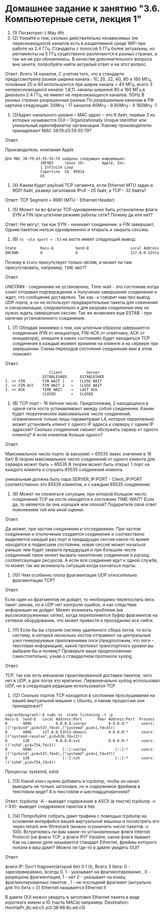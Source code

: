 # Домашнее задание к занятию "3.6. Компьютерные сети, лекция 1"

1. (1) Посмотрел :) May 4th
1. (2) Узнайте о том, сколько действительно независимых (не пересекающихся) каналов есть в разделяемой среде WiFi при работе на 2.4 ГГц. Стандарты с полосой 5 ГГц более актуальны, но регламенты на 5 ГГц существенно различаются в разных странах, а так же не раз обновлялись. В качестве дополнительного вопроса вне зачета, попробуйте найти актуалый ответ и на этот вопрос.

Ответ:
Всего 14 каналов, 
С учетом того, что в стандарте предуссмотрена разная ширина канала : 10, 20, 22, 40, 80 и 160 МГц, основные 20 и 40 используются
при ширне канала = 40 МГц, всего 3 непересекающихся канала: 1,6,11.
каналы шириной 80 и 160 МГц в диапазон 2.4 ГГц, не имеют не пересекающихся каналов.
5GHz
В разных странах разрешенные разные 
По разрешенным каналам в РФ картина следующая:
20Мгц - 17 каналов
40Мгц - 8
80Мгц - 4
160Мгц -1


1. (3)Адрес канального уровня – MAC адрес – это 6 байт, первые 3 из которых называются OUI – Organizationally Unique Identifier или уникальный идентификатор организации. Какому производителю принадлежит MAC 38:f9:d3:55:55:79?

Ответ:

Производитель: компания Apple
```
Для MAC 38:f9:d3:55:55:79 найдена следующая информация:
				38F9D3     (base 16)		Apple, Inc.
				1 Infinite Loop
				Cupertino  CA  95014
				US
```
1. (4) Каким будет payload TCP сегмента, если Ethernet MTU задан в 9001 байт, размер заголовков IPv4 – 20 байт, а TCP – 32 байта?

Ответ:
TCP Segment = 8981 (MTU - Ethernet Header)

1. (5) Может ли во флагах TCP одновременно быть установлены флаги SYN и FIN при штатном режиме работы сети? Почему да или нет?

Ответ:
Не могут, так как SYN - начинает соединение, а FIN завершает, 
Одним пакетом нельзя одновременно и открыть и закрыть сессию.

1. (6) `ss -ula sport = :53` на хосте имеет следующий вывод:

```bash
State           Recv-Q          Send-Q                   Local Address:Port                     Peer Address:Port          Process
UNCONN          0               0                        127.0.0.53%lo:domain                        0.0.0.0:*
```

Почему в `State` присутствует только `UNCONN`, и может ли там присутствовать, например, `TIME-WAIT`?

Ответ:
 
UNCONN - соединение не установлено,
Time-wait - это состояние когда сокет отправил подтверждение о получении завершения соединение и ждет, что сообщение доставлено.
Так как -u говорит нам про вывод UDP порта, а он не использует предварительные пакеты для соеинения и синхронизации, 
следовательно и для разрыва соединения ему не нужно ждать завершения сессии.
Так же возможен еще ESTAB -  при наличии установленного соединения. 

1. (7) Обладая знаниями о том, как штатным образом завершается соединение (FIN от инициатора, FIN-ACK от ответчика, ACK от инициатора), опишите в каких состояниях будет находиться TCP соединение в каждый момент времени на клиенте и на сервере при завершении. Схема переходов состояния соединения вам в этом поможет.

Ответ:
```
                    Client           Server 
                 ESTABLESHED      ESTABLESHED
1. >> FIN        FIN WAIT 1   >   CLOSE WAIT
2. << FIN-ACC    FIN WAIT 2   >   CLOSE WAIT 
3. >> ACK        TIME WAIT    <   LAST ACK
                 CLOSED       >   CLOSED
```				 

1. (8) TCP порт – 16 битное число. Предположим, 2 находящихся в одной сети хоста устанавливают между собой соединения. Каким будет теоретическое максимальное число соединений, ограниченное только лишь параметрами L4, которое параллельно может установить клиент с одного IP адреса к серверу с одним IP адресом? Сколько соединений сможет обслужить сервер от одного клиента? А если клиентов больше одного?

Ответ:
 
Максимальное число порто (в вакууме) = 65535 (макс значение в 16 бит)
В теории максимальное число соединений от одного клиента для сервера может быть  = 65535 
В теории может быть открыт 1 порт на каждого клиента и слушать 65535 соединений клиента

уникальным должна быть пара SERVER_IP:PORT - Client_IP:PORT 
соответственно это 65535 клиентов, и с каждым 65535 соединений.

1. (9) Может ли сложиться ситуация, при которой большое число соединений TCP на хосте находятся в состоянии TIME-WAIT? Если да, то является ли она хорошей или плохой? Подкрепите свой ответ пояснением той или иной оценки.

Ответ:
 
Да может, при частом соединении и отсоединении.
При частом соединении и отключении создается соединение и соотвествено выделяется каждый раз порт и предыдущая сессия какое-то время находится в подвисшем состоянии, новая сессия может начаться раньше чем будет закрыта предудущая и при большом числе соединений такое может вызвать накопление соединение и расход соответсвующих ресурсов.
А если все соеднения идут к одной службе, то может так же возникнуть ситуация когда кончаться порты. 

1. (10) Чем особенно плоха фрагментация UDP относительно фрагментации TCP?

Ответ:
 
Если один из фрагментов не дойдет, то необходимо перепослать весь пакет занова, 
но в UDP нет контроля ошибок, и как следствие информация не дойдет.
Может возникать проблема (на высоконагруженных сетях), когда переполняется буфер фрагментов на сетевом оборудовании,
что может привести к проседанию все сейти.

1. (11) Если бы вы строили систему удаленного сбора логов, то есть систему, в которой несколько хостов отправяют на центральный узел генерируемые приложениями логи (предположим, что логи – текстовая информация), какой протокол транспортного уровня вы выбрали бы и почему? Проверьте ваше предположение самостоятельно, узнав о стандартном протоколе syslog.

Ответ:
 
TCP, так как есть механизм гарантированной доставки пакетов, чего нет в UDP, а для логов это критично.
Первоначально syslog использовал UDP, но в следующей редакции использовался TCP.

1. (12) Сколько портов TCP находится в состоянии прослушивания на вашей виртуальной машине с Ubuntu, и каким процессам они принадлежат?
```	
vagrant@vagrant:~$ sudo ss  state listening -t -p
Recv-Q  Send-Q   Local Address:Port       Peer Address:Port  Process
0       4096           0.0.0.0:sunrpc          0.0.0.0:*      users:(("rpcbind",pid=537,fd=4),("systemd",pid=1,fd=35))
0       4096     127.0.0.53%lo:domain          0.0.0.0:*      users:(("systemd-resolve",pid=538,fd=13))
0       128            0.0.0.0:ssh             0.0.0.0:*      users:(("sshd",pid=754,fd=3))
0       4096              [::]:sunrpc             [::]:*      users:(("rpcbind",pid=537,fd=6),("systemd",pid=1,fd=37))
0       128               [::]:ssh                [::]:*      users:(("sshd",pid=754,fd=4))
```	
Процессы: systemd, sshd

1. (13) Какой ключ нужно добавить в tcpdump, чтобы он начал выводить не только заголовки, но и содержимое фреймов в текстовом виде? А в текстовом и шестнадцатиричном?

Ответ:
tcpdump -A - выведет содержание в ASCII (в тексте)
tcpdump -x (-XX)- выведет соедржимое пакетов в hex

1. (14) Попробуйте собрать дамп трафика с помощью tcpdump на основном интерфейсе вашей виртуальной машины и посмотреть его через tshark или Wireshark (можно ограничить число пакетов -c 100). Встретились ли вам какие-то установленные флаги Internet Protocol (не флаги TCP, а флаги IP)? Узнайте, какие флаги бывают. Как на самом деле называется стандарт Ethernet, фреймы которого попали в ваш дамп? Можно ли где-то в дампе увидеть OUI?

Ответ:

флаги IP: Don't fragment(второй бит 0 1 0), 
Всего 3 бита:
    0 - зарезервиравано, всегда 0,
    1 - указывает на фрагментирование , 0 - разрешена фрагментация, 1 - нет
    2 - указывает на конец фрагментированных пакетов , 1 - не последний фрагмент (актуально для 1го бита = 0)
Ethernet называется Ethernet II

В дампе OUI можно увидеть в заголовке Ethernet пакета в виде короткого имени и ID (часть MACа)
например: Destination: HonHaiPr_8c:ed:c5 (c0:38:96:8c:ed:c5)